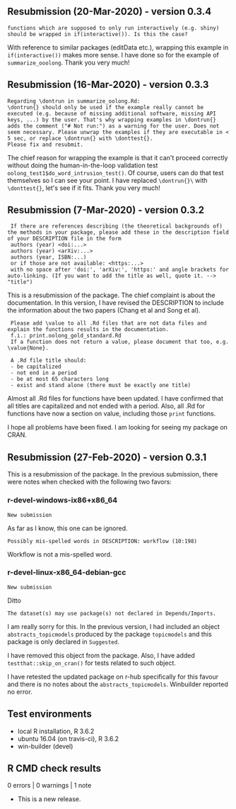 ## Resubmission (20-Mar-2020) - version 0.3.4

    functions which are supposed to only run interactively (e.g. shiny) should be wrapped in if(interactive()). Is this the case?

With reference to similar packages (editData etc.), wrapping this example in `if(interactive())` makes more sense. I have done so for the example of `summarize_ooolong`. Thank you very much!

## Resubmission (16-Mar-2020) - version 0.3.3

    Regarding \dontrun in summarize_oolong.Rd:
    \dontrun{} should only be used if the example really cannot be executed (e.g. because of missing additional software, missing API keys, ...) by the user. That's why wrapping examples in \dontrun{} adds the comment ("# Not run:") as a warning for the user. Does not seem necessary. Please unwrap the examples if they are executable in < 5 sec, or replace \dontrun{} with \donttest{}.
	Please fix and resubmit.

The chief reason for wrapping the example is that it can't proceed correctly without doing the human-in-the-loop validation test `oolong_test1$do_word_intrusion_test()`. Of course, users can do that test themselves so I can see your point. I have replaced `\dontrun{}\` with `\donttest{}`, let's see if it fits. Thank you very much!

## Resubmission (7-Mar-2020) - version 0.3.2

     If there are references describing (the theoretical backgrounds of) the methods in your package, please add these in the description field of your DESCRIPTION file in the form
     authors (year) <doi:...>
     authors (year) <arXiv:...>
     authors (year, ISBN:...)
     or if those are not available: <https:...>
     with no space after 'doi:', 'arXiv:', 'https:' and angle brackets for auto-linking. (If you want to add the title as well, quote it. --> "title")

This is a resubmission of the package. The chief complaint is about the documentation. In this version, I have revised the DESCRIPTION to include the information about the two papers (Chang et al and Song et al).

     Please add \value to all .Rd files that are not data files and explain the functions results in the documentation.
     f.i.: print.oolong_gold_standard.Rd
     If a function does not return a value, please document that too, e.g. \value{None}.

     A .Rd file title should:
     - be capitalized
     - not end in a period
     - be at most 65 characters long
     - exist and stand alone (there must be exactly one title)

Almost all .Rd files for functions have been updated. I have confirmed that all titles are capitalized and not ended with a period. Also, all .Rd for functions have now a section on value, including those `print` functions.

I hope all problems have been fixed. I am looking for seeing my package on CRAN.

## Resubmission (27-Feb-2020) - version 0.3.1

This is a resubmission of the package. In the previous submission, there were notes when checked with the following two favors:

### r-devel-windows-ix86+x86_64

    New submission

As far as I know, this one can be ignored.

    Possibly mis-spelled words in DESCRIPTION: workflow (10:198)

Workflow is not a mis-spelled word.

### r-devel-linux-x86_64-debian-gcc

    New submission
	
Ditto

    The dataset(s) may use package(s) not declared in Depends/Imports.

I am really sorry for this. In the previous version, I had included an object `abstracts_topicmodels` produced by the package `topicmodels` and this package is only declared in `Suggested`.

I have removed this object from the package. Also, I have added `testthat::skip_on_cran()` for tests related to such object. 

I have retested the updated package on r-hub specifically for this favour and there is no notes about the `abstracts_topicmodels`. Winbuilder reported no error.

## Test environments
* local R installation, R 3.6.2
* ubuntu 16.04 (on travis-ci), R 3.6.2
* win-builder (devel)

## R CMD check results

0 errors | 0 warnings | 1 note

* This is a new release.
